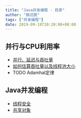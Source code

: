 ```yaml
---
title: "Java并发编程 - 目录"
author: "颇忒脱"
tags: ["并发编程"]
date: 2019-09-18T20:20:08+08:00
---
```


<!--more-->

## 并行与CPU利用率

* [并行、延迟与吞吐量](../parallel-latency-throughput)
* [如何估算吞吐量以及线程池大小](../throughput-and-thread-pool-size)
* TODO Adamhal定律

## Java并发编程

* [线程安全](../thread-safety)
* [共享对象](../sharing-objects)